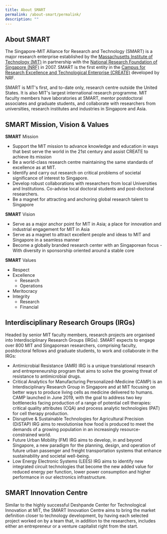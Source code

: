 ```yaml
---
title: About SMART
permalink: /about-smart/permalink/
description: ""
---
```



About SMART
-----------

The Singapore-MIT Alliance for Research and Technology (SMART) is a major research enterprise established by the [Massachusetts Institute of Technology (MIT)](http://web.mit.edu/) in partnership with the [National Research Foundation of Singapore (NRF)](http://www.nrf.gov.sg/) in 2007. SMART is the first entity in the [Campus for Research Excellence and Technological Enterprise (CREATE)](http://www.create.edu.sg/) developed by NRF.

SMART is MIT's first, and to-date only, research centre outside the United States. It is also MIT's largest international research programme. MIT faculty members have laboratories at SMART, mentor postdoctoral associates and graduate students, and collaborate with researchers from universities, research institutes and industries in Singapore and Asia.

SMART Mission, Vision & Values
-----------

**SMART** Mission

*   Support the MIT mission to advance knowledge and education in ways that best serve the world in the 21st century and assist CREATE to achieve its mission
*   Be a world-class research centre maintaining the same standards of excellence as at MIT.
*   Identify and carry out research on critical problems of societal significance of interest to Singapore.
*   Develop robust collaborations with researchers from local Universities and Institutions. Co-advise local doctoral students and post-doctoral researchers.
*   Be a magnet for attracting and anchoring global research talent to Singapore

**SMART** Vision

*   Serve as a major anchor point for MIT in Asia; a place for innovation and industrial engagement for MIT in Asia
*   Serve as a magnet to attract excellent people and ideas to MIT and Singapore in a seamless manner
*   Become a globally branded research center with an Singaporean focus - With diversity in sponsorship oriented around a stable core

**SMART** Values
* Respect
* Excellence
	* Research
	* Operations
* Meritocracy
* Integrity
	* Research
	* Financial

Interdisciplinary Research Groups (IRGs)
-----------

Headed by senior MIT faculty members, research projects are organised into Interdisciplinary Research Groups (IRGs). SMART expects to engage over 800 MIT and Singaporean researchers, comprising faculty, postdoctoral fellows and graduate students, to work and collaborate in the IRGs:

*   Antimicrobial Resistance (AMR) IRG is a unique translational research and entrepreneurship program that aims to solve the growing threat of resistance to antimicrobial drugs.
*   Critical Analytics for Manufacturing Personalized-Medicine (CAMP) is an Interdisciplinary Research Group in Singapore and at MIT focusing on better ways to produce living cells as medicine delivered to humans. CAMP launched in June 2019, with the goal to address two key bottlenecks facing production of a range of potential cell therapies: critical quality attributes (CQA) and process analytic technologies (PAT) for cell therapy production.
*   Disruptive & Sustainable Technologies for Agricultural Precision (DiSTAP) IRG aims to revolutionise how food is produced to meet the demands of a growing population in an increasingly resource-constrained world.
*   Future Urban Mobility (FM) IRG aims to develop, in and beyond Singapore, a new paradigm for the planning, design, and operation of future urban passenger and freight transportation systems that enhance sustainability and societal well-being.
*   Low Energy Electronic Systems (LEES) IRG aims to identify new integrated circuit technologies that become the new added value for reduced energy per function, lower power consumption and higher performance in our electronics infrastructure.

SMART Innovation Centre
-----------

Similar to the highly successful Deshpande Center for Technological Innovation at MIT, the SMART Innovation Centre aims to bring the market definition closer to technology development, by having each selected project worked on by a team that, in addition to the researchers, includes either an entrepreneur or a venture capitalist right from the start.
